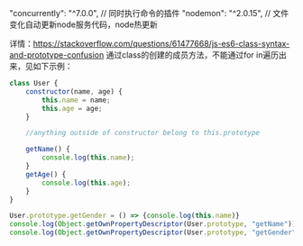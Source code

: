 "concurrently": "^7.0.0", // 同时执行命令的插件
"nodemon": "^2.0.15", // 文件变化自动更新node服务代码，node热更新

详情：https://stackoverflow.com/questions/61477668/js-es6-class-syntax-and-prototype-confusion
通过class的创建的成员方法，不能通过for in遍历出来，见如下示例：

```javascript
class User {
    constructor(name, age) {
        this.name = name;
        this.age = age;
    }

    //anything outside of constructor belong to this.prototype

    getName() {
        console.log(this.name);
    }
    getAge() {
        console.log(this.age);
    }
}

User.prototype.getGender = () => {console.log(this.name)}
console.log(Object.getOwnPropertyDescriptor(User.prototype, "getName")) // enumerable: false
console.log(Object.getOwnPropertyDescriptor(User.prototype, "getGender")) // enumerable: true
```
